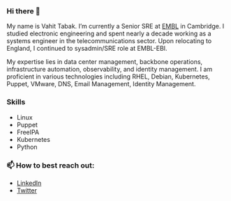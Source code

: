 ### Hi there 👋

My name is Vahit Tabak.  I’m currently a Senior SRE at [EMBL](https://embl.org) in Cambridge. I studied electronic engineering and spent nearly a decade working as a systems engineer in the telecommunications sector. Upon relocating to England, I continued to sysadmin/SRE role at EMBL-EBI.

My expertise lies in data center management, backbone operations, infrastructure automation, observability, and identity management. I am proficient in various technologies including RHEL, Debian, Kubernetes, Puppet, VMware, DNS, Email Management, Identity Management.

### Skills

- Linux
- Puppet
- FreeIPA
- Kubernetes
- Python

### 📫 How to best reach out:
- [LinkedIn](https://www.linkedin.com/in/vahittabak)
- [Twitter](https://twitter.com/vahittabak.com)
